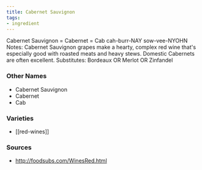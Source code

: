 ```yaml
---
title: Cabernet Sauvignon
tags:
- ingredient
---
```

Cabernet Sauvignon = Cabernet = Cab cah-burr-NAY sow-vee-NYOHN Notes: Cabernet Sauvignon grapes make a hearty, complex red wine that's especially good with roasted meats and heavy stews. Domestic Cabernets are often excellent. Substitutes: Bordeaux OR Merlot OR Zinfandel

### Other Names

* Cabernet Sauvignon
* Cabernet
* Cab

### Varieties

* [[red-wines]]

### Sources
* http://foodsubs.com/WinesRed.html
